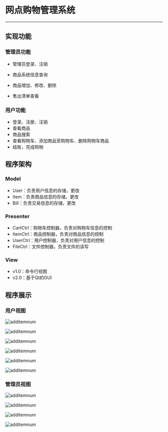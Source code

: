# 网点购物管理系统

-----

## 实现功能

### 管理员功能

*   管理员登录、注销

*   商品系统信息查询

*   商品增加、修改、删除

*   售出清单查看

### 用户功能

*   登录、注册、注销
*   查看商品
*   商品搜索
*   查看购物车、添加商品至购物车、删除购物车商品
*   结账，完成购物

## 程序架构

### Model

*   User：负责用户信息的存储，更改
*   Item：负责商品信息的存储，更改
*   Bill：负责交易信息的存储，更改

### Presenter

*   CartCtrl：购物车控制器，负责对购物车信息的控制
*   ItemCtrl：商品控制器，负责对商品信息的控制
*   UserCtrl：用户控制器，负责对用户信息的控制
*   FileCtrl：文件控制器，负责文件的读写

### View

*   v1.0：命令行视图
*   v2.0：基于Qt的GUI


## 程序展示

### 用户视图

![additemnum](Pics\logindialog.png)

![additemnum](Pics\userhasbenused.png)

![additemnum](Pics\cantregisteradmin.png)

![additemnum](Pics\usermainwindow.png)

![additemnum](Pics\addtocart.png)

![additemnum](Pics\cart.png)

### 管理员视图

![additemnum](Pics\adminmainwindow.png)

![additemnum](Pics\additemnum.png)

![additemnum](Pics\logindialog.png)

![additemnum](Pics\list.png)